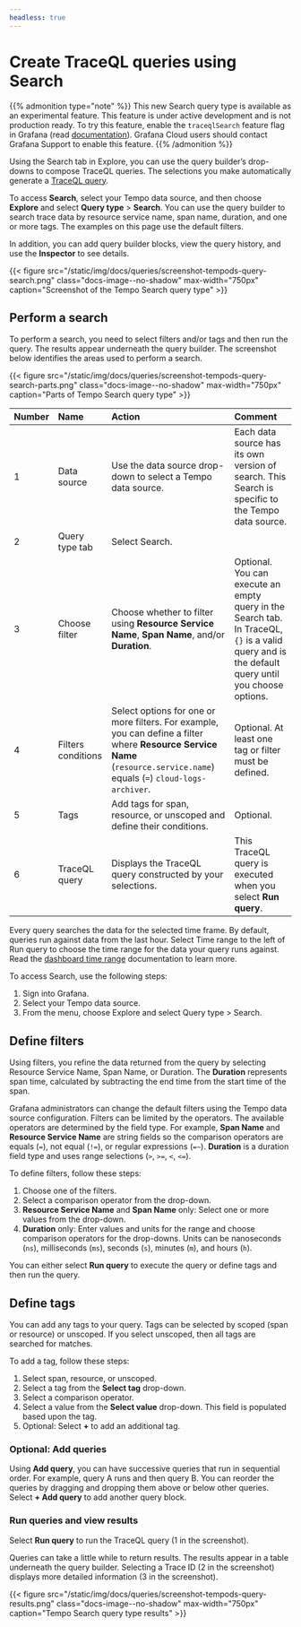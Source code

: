 ```yaml
---
headless: true
---
```



[//]: # (This file documents the Search query type for the Tempo data source. It is available as a public preview.)

[//]: # (This shared file is included in these locations:)
[//]: # (/grafana/docs/sources/datasources/tempo/query-editor/index.md)

[//]: # (If you make changes to this file, verify that the meaning and content are not changed in any place where the file is included.)

[//]: # (Any links should be fully qualified and not relative: /docs/grafana/ instead of ../grafana/.) 

# Create TraceQL queries using Search

{{% admonition type="note" %}}
This new Search query type is available as an experimental feature. This feature is under active development and is not production ready. To try this feature, enable the `traceqlSearch` feature flag in Grafana (read [documentation](/docs/grafana/latest/setup-grafana/configure-grafana/feature-toggles/)). Grafana Cloud users should contact Grafana Support to enable this feature.
{{% /admonition %}}

Using the Search tab in Explore, you can use the query builder’s drop-downs to compose TraceQL queries. The selections you make automatically generate a [TraceQL query](/docs/tempo/latest/traceql).

To access **Search**, select your Tempo data source, and then choose **Explore** and select **Query type** > **Search**.
You can use the query builder to search trace data by resource service name, span name, duration, and one or more tags. The examples on this page use the default filters.

In addition, you can add query builder blocks, view the query history, and use the **Inspector** to see details.

{{< figure src="/static/img/docs/queries/screenshot-tempods-query-search.png" class="docs-image--no-shadow" max-width="750px" caption="Screenshot of the Tempo Search query type" >}}

## Perform a search

To perform a search, you need to select filters and/or tags and then run the query. The results appear underneath the query builder.
The screenshot below identifies the areas used to perform a search.

{{< figure src="/static/img/docs/queries/screenshot-tempods-query-search-parts.png" class="docs-image--no-shadow" max-width="750px" caption="Parts of Tempo Search query type" >}}

|Number|Name|Action|Comment|
|:----|:----|:----|:----|
|1|Data source|Use the data source drop-down to select a Tempo data source.|Each data source has its own version of search. This Search is specific to the Tempo data source.|
|2|Query type tab|Select Search.| |
|3|Choose filter|Choose whether to filter using **Resource Service Name**, **Span Name**, and/or **Duration**.|Optional. You can execute an empty query in the Search tab. In TraceQL, `{}` is a valid query and is the default query until you choose options.|
|4|Filters conditions|Select options for one or more filters. For example, you can define a filter where **Resource Service Name** (`resource.service.name`) equals (`=`) `cloud-logs-archiver`.|Optional. At least one tag or filter must be defined.|
|5|Tags|Add tags for span, resource, or unscoped and define their conditions.|Optional.|
|6|TraceQL query|Displays the TraceQL query constructed by your selections.|This TraceQL query is executed when you select **Run query**.|

Every query searches the data for the selected time frame.
By default, queries run against data from the last hour.
Select Time range to the left of Run query to choose the time range for the data your query runs against.
Read the [dashboard time range](/docs/grafana/latest/dashboards/use-dashboards/#set-dashboard-time-range) documentation to learn more.

To access Search, use the following steps:

1. Sign into Grafana.
1. Select your Tempo data source.
1. From the menu, choose Explore and select Query type > Search.

## Define filters

Using filters, you refine the data returned from the query by selecting Resource Service Name, Span Name, or Duration. The **Duration** represents span time, calculated by subtracting the end time from the start time of the span.

Grafana administrators can change the default filters using the Tempo data source configuration.
Filters can be limited by the operators. The available operators are determined by the field type.
For example, **Span Name** and **Resource Service Name** are string fields so the comparison operators are equals (`=`), not equal (`!=`), or regular expressions (`=~`).
**Duration** is a duration field type and uses range selections (`>`, `>=`, `<`, `<=`).


To define filters, follow these steps:

1. Choose one of the filters.
1. Select a comparison operator from the drop-down.
1. **Resource Service Name** and **Span Name** only: Select one or more values from the drop-down.
1. **Duration** only: Enter values and units for the range and choose comparison operators for the drop-downs. Units can be nanoseconds (`ns`), milliseconds (`ms`), seconds (`s`), minutes (`m`), and hours (`h`).

You can either select **Run query** to execute the query or define tags and then run the query.

## Define tags

You can add any tags to your query. Tags can be selected by scoped (span or resource) or unscoped. If you select unscoped, then all tags are searched for matches.

To add a tag, follow these steps:

1. Select span, resource, or unscoped.
1. Select a tag from the **Select tag** drop-down.
1. Select a comparison operator.
1. Select a value from the **Select value** drop-down. This field is populated based upon the tag.
1. Optional: Select **+** to add an additional tag.

### Optional: Add queries

Using **Add query**, you can have successive queries that run in sequential order.
For example, query A runs and then query B.
You can reorder the queries by dragging and dropping them above or below other queries.
Select **+ Add query** to add another query block.

### Run queries and view results

Select **Run query** to run the TraceQL query (1 in the screenshot).

Queries can take a little while to return results. The results appear in a table underneath the query builder. Selecting a Trace ID (2 in the screenshot) displays more detailed information (3 in the screenshot).

{{< figure src="/static/img/docs/queries/screenshot-tempods-query-results.png" class="docs-image--no-shadow" max-width="750px" caption="Tempo Search query type results" >}}
